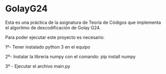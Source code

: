 # GolayG24
Esta es una práctica de la asignatura de Teoría de Códigos que implementa el algoritmo de descodificación de Golay G24.

Para poder ejecutar este proyecto es necesario:

1º- Tener instalado python 3 en el equipo

2º- Instalar la libreria numpy con el comando:
    pip install numpy

3º - Ejecutar el archivo main.py
